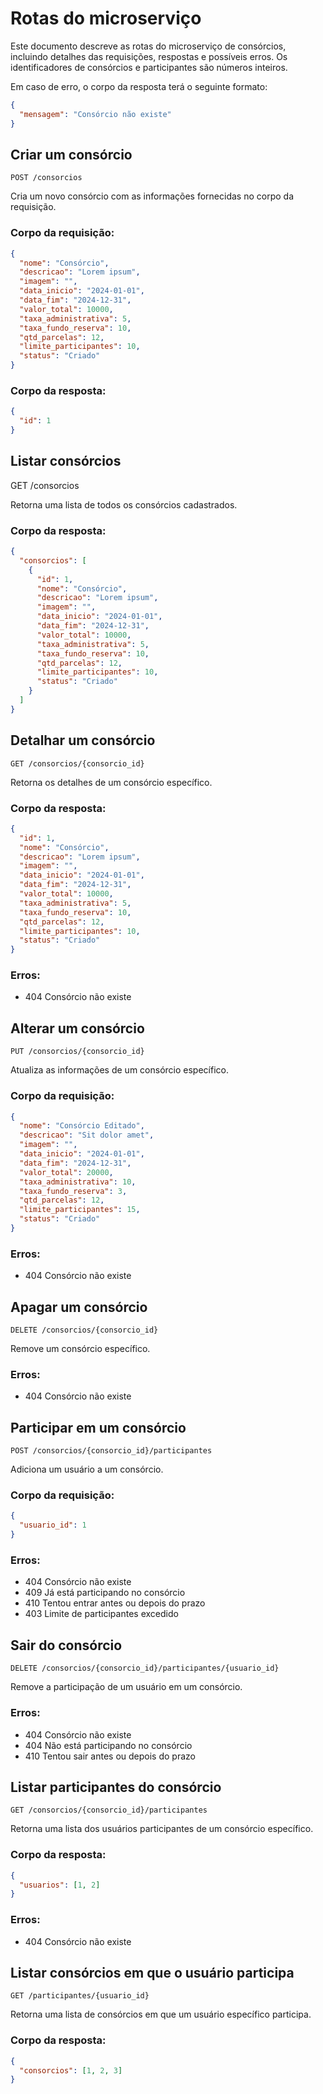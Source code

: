 # Rotas do microserviço
Este documento descreve as rotas do microserviço de consórcios, incluindo detalhes das requisições, respostas e possíveis erros. Os identificadores de consórcios e participantes são números inteiros.

Em caso de erro, o corpo da resposta terá o seguinte formato:

```json
{
  "mensagem": "Consórcio não existe"
}
```

## Criar um consórcio
```http
POST /consorcios
```

Cria um novo consórcio com as informações fornecidas no corpo da requisição.

### Corpo da requisição:
```json
{
  "nome": "Consórcio",
  "descricao": "Lorem ipsum",
  "imagem": "",
  "data_inicio": "2024-01-01",
  "data_fim": "2024-12-31",
  "valor_total": 10000,
  "taxa_administrativa": 5,
  "taxa_fundo_reserva": 10,
  "qtd_parcelas": 12,
  "limite_participantes": 10,
  "status": "Criado"
}
```

### Corpo da resposta:
```json
{
  "id": 1
}
```

## Listar consórcios
GET /consorcios

Retorna uma lista de todos os consórcios cadastrados.

### Corpo da resposta:
```json
{
  "consorcios": [
    {
      "id": 1,
      "nome": "Consórcio",
      "descricao": "Lorem ipsum",
      "imagem": "",
      "data_inicio": "2024-01-01",
      "data_fim": "2024-12-31",
      "valor_total": 10000,
      "taxa_administrativa": 5,
      "taxa_fundo_reserva": 10,
      "qtd_parcelas": 12,
      "limite_participantes": 10,
      "status": "Criado"
    }
  ]
}
```

## Detalhar um consórcio
```http
GET /consorcios/{consorcio_id}
```

Retorna os detalhes de um consórcio específico.

### Corpo da resposta:
```json
{
  "id": 1,
  "nome": "Consórcio",
  "descricao": "Lorem ipsum",
  "imagem": "",
  "data_inicio": "2024-01-01",
  "data_fim": "2024-12-31",
  "valor_total": 10000,
  "taxa_administrativa": 5,
  "taxa_fundo_reserva": 10,
  "qtd_parcelas": 12,
  "limite_participantes": 10,
  "status": "Criado"
}
```

### Erros:
- 404 Consórcio não existe

## Alterar um consórcio
```http
PUT /consorcios/{consorcio_id}
```

Atualiza as informações de um consórcio específico.

### Corpo da requisição:
```json
{
  "nome": "Consórcio Editado",
  "descricao": "Sit dolor amet",
  "imagem": "",
  "data_inicio": "2024-01-01",
  "data_fim": "2024-12-31",
  "valor_total": 20000,
  "taxa_administrativa": 10,
  "taxa_fundo_reserva": 3,
  "qtd_parcelas": 12,
  "limite_participantes": 15,
  "status": "Criado"
}
```

### Erros:
- 404 Consórcio não existe

## Apagar um consórcio
```http
DELETE /consorcios/{consorcio_id}
```

Remove um consórcio específico.

### Erros:
- 404 Consórcio não existe

## Participar em um consórcio
```http
POST /consorcios/{consorcio_id}/participantes
```

Adiciona um usuário a um consórcio.

### Corpo da requisição:
```json
{
  "usuario_id": 1
}
```

### Erros:
- 404 Consórcio não existe
- 409 Já está participando no consórcio
- 410 Tentou entrar antes ou depois do prazo
- 403 Limite de participantes excedido

## Sair do consórcio
```http
DELETE /consorcios/{consorcio_id}/participantes/{usuario_id}
```

Remove a participação de um usuário em um consórcio.

### Erros:
- 404 Consórcio não existe
- 404 Não está participando no consórcio
- 410 Tentou sair antes ou depois do prazo

## Listar participantes do consórcio
```http
GET /consorcios/{consorcio_id}/participantes
```

Retorna uma lista dos usuários participantes de um consórcio específico.

### Corpo da resposta:
```json
{
  "usuarios": [1, 2]
}
```

### Erros:
- 404 Consórcio não existe

## Listar consórcios em que o usuário participa
```http
GET /participantes/{usuario_id}
```

Retorna uma lista de consórcios em que um usuário específico participa.

### Corpo da resposta:
```json
{
  "consorcios": [1, 2, 3]
}
```
